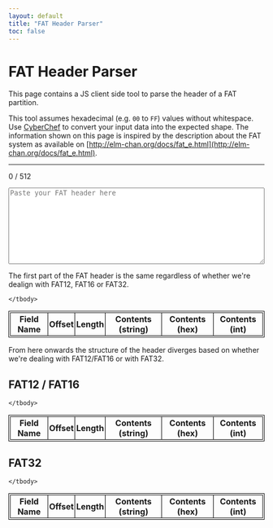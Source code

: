 ```yaml
---
layout: default
title: "FAT Header Parser"
toc: false
---
```


# FAT Header Parser
This page contains a JS client side tool to parse the header of a FAT partition.

This tool assumes hexadecimal (e.g. `00` to `FF`) values without whitespace. Use [CyberChef](https://gchq.github.io/CyberChef/) to convert your input data into the expected shape. The information shown on this page is inspired by the description about the FAT system as available on [http://elm-chan.org/docs/fat_e.html](http://elm-chan.org/docs/fat_e.html).

<hr />

<span id="inputlength">0 / 512</span>
<textarea id="input" placeholder="Paste your FAT header here" type="text" style="width: 100%; height: 10lh;"></textarea>

<br />

The first part of the FAT header is the same regardless of whether we're dealign with FAT12, FAT16 or FAT32.

<table>
    <thead>
        <th>Field Name</th>
        <th>Offset</th>
        <th>Length</th>
        <th>Contents (string)</th>
        <th>Contents (hex)</th>
        <th>Contents (int)</th>
    </thead>
    <tbody id="table-body">

    </tbody>
</table>

From here onwards the structure of the header diverges based on whether we're dealing with FAT12/FAT16 or with FAT32.

## FAT12 / FAT16
<table>
    <thead>
        <th>Field Name</th>
        <th>Offset</th>
        <th>Length</th>
        <th>Contents (string)</th>
        <th>Contents (hex)</th>
        <th>Contents (int)</th>
    </thead>
    <tbody id="fat16-body">

    </tbody>
</table>

## FAT32
<table>
    <thead>
        <th>Field Name</th>
        <th>Offset</th>
        <th>Length</th>
        <th>Contents (string)</th>
        <th>Contents (hex)</th>
        <th>Contents (int)</th>
    </thead>
    <tbody id="fat32-body">

    </tbody>
</table>


<script type="text/javascript">
    let inputLength = 0
    
    let input = document.getElementById("input")
    let inputLengthIndicator = document.getElementById("inputlength")
    let tableBody = document.getElementById("table-body")
    let fat16Body = document.getElementById("fat16-body")
    let fat32Body = document.getElementById("fat32-body")
    
    // The array here contains the field name and the size of the field
    let genericFatHeaders = [
        ["BS_JmpBoot", 3],
        ["BS_OEMName", 8],
        ["BPB_BytesPerSec", 2],
        ["BPB_SecPerClus", 1],
        ["BPB_RsvdSecCnt", 2],
        ["BPB_NumFATs", 1],
        ["BPB_RootEntCnt", 2],
        ["BPB_TotSec16", 2],
        ["BPB_Media", 1],
        ["BPB_FATSz16", 2],
        ["BPB_SecPerTrk", 2],
        ["BPB_NumHeads", 2],
        ["BPB_HiddSec", 4],
        ["BPB_TotSec32", 4]
    ]

    let fat16SpecificHeaders = [
        ["BS_DrvNum", 1],
        ["BS_Reserved", 1],
        ["BS_BootSig", 1],
        ["BS_VolID", 4],
        ["BS_VolLab", 11],
        ["BS_FilSysType", 8],
        ["BS_BootCode", 448],
        ["BS_Sign", 2]
    ]

    let fat32SpecificHeaders = [
        ["BPB_FATSz32", 4],
        ["BPB_ExtFlags", 2],
        ["BPB_FSVer", 2],
        ["BPB_RootClus", 4],
        ["BPB_FSInfo", 2],
        ["BPB_BkBootSec", 2],
        ["BPB_Reserved", 12],
        ["BS_DrvNum", 1],
        ["BS_Reserved", 1],
        ["BS_BootSig", 1],
        ["BS_VolID", 4],
        ["BS_VolLab", 11],
        ["BS_FilSysType", 8],
        ["BS_BootCode32", 420],
        ["BS_Sign", 2]
    ]

    function hex2a(hexx) {
        var hex = hexx.toString();//force conversion
        var str = '';
        for (var i = 0; i < hex.length; i += 2)
            str += String.fromCharCode(parseInt(hex.substr(i, 2), 16));
        return str;
    }

    input.onchange = (event) => {
        inputLengthIndicator.textContent = `${input.value.length/2} / 512`
        
        tableBody.innerHTML = null
        fat16Body.innerHTML = null
        fat32Body.innerHTML = null

        genericFatHeaders.reduce((offset, current) => {
            let row = tableBody.insertRow()
            
            let substr = input.value.substr(offset * 2, current[1] * 2)

            row.insertCell().innerHTML = current[0]
            row.insertCell().innerHTML = offset
            row.insertCell().innerHTML = current[1]
            row.insertCell().innerHTML = `<pre>${hex2a(substr)}</pre>`
            row.insertCell().innerHTML = `<pre>${substr.match(/.{1,2}/g)}</pre>`
            row.insertCell().innerHTML = `<pre>${substr.match(/.{1,2}/g)?.map(q => Number('0x'+q))}</pre>`
            return offset + current[1]
        }, 0)

        fat16SpecificHeaders.reduce((offset, current) => {
            let row = fat16Body.insertRow()
            
            let substr = input.value.substr(offset * 2, current[1] * 2)

            row.insertCell().innerHTML = current[0]
            row.insertCell().innerHTML = offset
            row.insertCell().innerHTML = current[1]
            row.insertCell().innerHTML = `<pre>${hex2a(substr)}</pre>`
            row.insertCell().innerHTML = `<pre>${substr.match(/.{1,2}/g)}</pre>`
            row.insertCell().innerHTML = `<pre>${substr.match(/.{1,2}/g)?.map(q => Number('0x'+q))}</pre>`
            return offset + current[1]
        }, 36)

        fat32SpecificHeaders.reduce((offset, current) => {
            let row = fat32Body.insertRow()
            
            let substr = input.value.substr(offset * 2, current[1] * 2)

            row.insertCell().innerHTML = current[0]
            row.insertCell().innerHTML = offset
            row.insertCell().innerHTML = current[1]
            row.insertCell().innerHTML = `<pre>${hex2a(substr)}</pre>`
            row.insertCell().innerHTML = `<pre>${substr.match(/.{1,2}/g)}</pre>`
            row.insertCell().innerHTML = `<pre>${substr.match(/.{1,2}/g)?.map(q => Number('0x'+q))}</pre>`
            return offset + current[1]
        }, 36)
    }

    input.onchange();
</script>

<style type="text/css">
 table, th, td {
  border: 1px solid black;
  padding: 2px;
}
</style>
